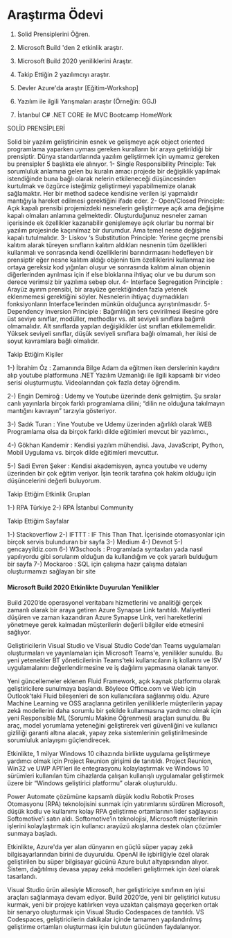 # Araştırma Ödevi


1. Solid Prensiplerini Öğren.
2. Microsoft Build 'den 2 etkinlik araştır.
3. Microsoft Build 2020 yeniliklerini Araştır.
4. Takip Ettiğin 2 yazılımcıyı araştır.
5. Devler Azure'da araştır [Eğitim-Workshop]
6. Yazılım ile ilgili Yarışmaları araştır (Örneğin: GGJ)


51. İstanbul C# .NET CORE ile MVC Bootcamp HomeWork

SOLİD PRENSİPLERİ

Solid bir yazılım geliştiricinin esnek ve gelişmeye açık object oriented programlama yaparken uyması gereken kuralların bir araya getirildiği bir prensiptir. Dünya standartlarında yazılım geliştirmek için uymamız gereken bu prensipler 5 başlıkta ele alınıyor.
1- Single Responsibility Principle: Tek sorumluluk anlamına gelen bu kuralın amacı projede bir değişiklik yapılmak istendiğinde buna bağlı olarak nelerin etkileneceği düşüncesinden kurtulmak ve özgürce isteğimiz geliştirmeyi yapabilmemize olanak sağlamaktır. Her bir method sadece kendisine verilen işi yapmalıdır mantığıyla hareket edilmesi gerektiğini ifade eder.
2- Open/Closed Principle: Açık kapalı prensibi projemizdeki nesnelerin geliştirmeye açık ama değişime kapalı olmaları anlamına gelmektedir. Oluşturduğunuz nesneler zaman içerisinde ek özellikler kazanabilir genişlemeye açık olurlar bu normal bir yazılım projesinde kaçınılmaz bir durumdur. Ama temel nesne değişime kapalı tutulmalıdır.
3- Liskov ‘s Substitution Principle: Yerine geçme prensibi kalıtım alarak türeyen sınıfların kalıtım aldıkları nesnenin tüm özellikleri kullanmalı ve sonrasında kendi özelliklerini barındırmasını hedefleyen bir prensiptir eğer nesne kalıtım aldığı objenin tüm özelliklerini kullanmaz ise ortaya gereksiz kod yığınları oluşur ve sonrasında kalıtım alınan objenin diğerlerinden ayrılması için if else bloklarına ihtiyaç olur ve bu durum son derece verimsiz bir yazılıma sebep olur.
4- Interface Segregation Principle : Arayüz ayırım prensibi, bir arayüze gerektiğinden fazla yetenek eklenmemesi gerektiğini söyler. Nesnelerin ihtiyaç duymadıkları fonksiyonların Interface’lerinden münkün olduğunca ayrıştırılmasıdır.
5- Dependency Inversion Principle : Bağımlılığın ters çevirilmesi ilkesine göre üst seviye sınıflar, modüller, methodlar vs. alt seviyeli sınıflara bağımlı olmamalıdır. Alt sınıflarda yapılan değişiklikler üst sınıfları etkilememelidir. Yüksek seviyeli sınıflar, düşük seviyeli sınıflara bağlı olmamalı, her ikisi de soyut kavramlara bağlı olmalıdır.

Takip Ettiğim Kişiler

1-) İbrahim Öz : Zamanında Bilge Adam da eğitmen iken derslerinin kaydını alıp youtube platformuna .NET Yazılım Uzmanlığı ile ilgili kapsamlı bir video serisi oluşturmuştu. Videolarından çok fazla detay öğrendim.

2-) Engin Demiroğ : Udemy ve Youtube üzerinde denk gelmiştim. Şu sıralar canlı yayınlarla birçok farklı programlama dilini; “dilin ne olduğuna takılmayın mantığını kavrayın” tarzıyla gösteriyor.

3-) Sadık Turan : Yine Youtube ve Udemy üzerinden ağırlıklı olarak WEB Programlama olsa da birçok farklı dilde eğitimleri mevcut bir yazılımcı.,

4-) Gökhan Kandemir : Kendisi yazılım mühendisi. Java, JavaScript, Python, Mobil Uygulama vs. birçok dilde eğitimleri mevcuttur. 

5-) Sadi Evren Şeker : Kendisi akademisyen, ayrıca youtube ve udemy üzerinden bir çok eğitim veriyor. İşin teorik tarafına çok hakim olduğu için düşüncelerini değerli buluyorum.

Takip Ettiğim Etkinlik Grupları

1-) RPA Türkiye
2-) RPA İstanbul Community

Takip Ettiğim Sayfalar

1-) Stackoverflow
2-) IFTTT : IF This Than That. İçerisinde otomasyonlar için birçok servis bulunduran bir sayfa
3-) Medium
4-) Devnot
5-) gencayyildiz.com
6-) W3schools : Programlada syntaxları yada nasıl yapılıyordu gibi sorularım olduğun da kullandığım ve çok yararlı bulduğum bir sayfa
7-) Mockaroo : SQL için çalışma hazır çalışma dataları oluşturmamızı sağlayan bir site

#### Microsoft Build 2020 Etkinlikte Duyurulan Yenilikler

Build 2020’de operasyonel veritabanı hizmetlerini ve analitiği gerçek zamanlı olarak bir araya getiren Azure Synapse Link tanıtıldı. Maliyetleri düşüren ve zaman kazandıran Azure Synapse Link, veri hareketlerini yönetmeye gerek kalmadan müşterilerin değerli bilgiler elde etmesini sağlıyor.

Geliştiricilerin Visual Studio ve Visual Studio Code'dan Teams uygulamaları oluşturmaları ve yayınlamaları için Microsoft Teams'e, yenilikler sunuldu. Bu yeni yetenekler BT yöneticilerinin Teams’teki kullanıcıların iş kollarını ve ISV uygulamalarını değerlendirmesine ve iş dağılımı yapmasına olanak tanıyor.

Yeni güncellemeler eklenen Fluid Framework, açık kaynak platformu olarak geliştiricilere sunulmaya başlandı. Böylece Office.com ve Web için Outlook'taki Fluid bileşenleri de son kullanıcılara sağlanmış oldu.
Azure Machine Learning ve OSS araçlarına getirilen yeniliklerle müşterilerin yapay zekâ modellerini daha sorumlu bir şekilde kullanmasına yardımcı olmak için yeni Responsible ML (Sorumlu Makine Öğrenmesi) araçları sunuldu. Bu araç, model yorumlama yeteneğini geliştirerek veri güvenliğini ve kullanıcı gizliliği garanti altına alacak, yapay zeka sistemlerinin geliştirilmesinde sorumluluk anlayışını güçlendirecek.

Etkinlikte, 1 milyar Windows 10 cihazında birlikte uygulama geliştirmeye yardımcı olmak için Project Reunion girişimi de tanıtıldı. Project Reunion, Win32 ve UWP API'leri ile entegrasyonu kolaylaştırmak ve Windows 10 sürümleri kullanılan tüm cihazlarda çalışan kullanışlı uygulamalar geliştirmek üzere bir “Windows geliştirici platformu” olarak oluşturuldu.

Power Automate çözümüne kapsamlı düşük kodlu Robotik Proses Otomasyonu (RPA) teknolojisini sunmak için yatırımlarını sürdüren Microsoft, düşük kodlu ve kullanımı kolay RPA geliştirme ortamlarının lider sağlayıcısı Softomotive'i satın aldı. Softomotive’in teknolojisi, Microsoft müşterilerinin işlerini kolaylaştırmak için kullanıcı arayüzü akışlarına destek olan çözümler sunmaya başladı.

Etkinlikte, Azure'da yer alan dünyanın en güçlü süper yapay zekâ bilgisayarlarından birini de duyuruldu. OpenAI ile işbirliğiyle özel olarak geliştirilen bu süper bilgisayar gücünü Azure bulut altyapısından alıyor. Sistem, dağıtılmış devasa yapay zekâ modelleri geliştirmek için özel olarak tasarlandı.

Visual Studio ürün ailesiyle Microsoft, her geliştiriciye sınıfının en iyisi araçları sağlanmaya devam ediyor. Build 2020’de, yeni bir geliştirici kutusu kurmak, yeni bir projeye katılırken veya uzaktan çalışmaya geçerken ortak bir senaryo oluşturmak için Visual Studio Codespaces de tanıtıldı. VS Codespaces, geliştiricilerin dakikalar içinde tamamen yapılandırılmış geliştirme ortamları oluşturması için bulutun gücünden faydalanıyor.
